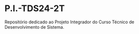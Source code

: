 # P.I.-TDS24-2T
Repositório dedicado ao Projeto Integrador do Curso Técnico de Desenvolvimento de Sistema.
